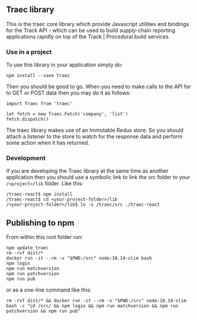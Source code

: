 ## Traec library

This is the traec core library which provide Javascript utilities and bindings for the Track API - which can be used to build supply-chain reporting applications rapidly on top of the Track | Procedural.build services.

### Use in a project

To use this library in your application simply do:

```
npm install --save traec
```

Then you should be good to go. When you need to make calls to the API for to GET or POST data then you may do it as follows:

```
import Traec from 'traec'

let fetch = new Traec.Fetch('company', 'list')
fetch.dispatch()
```

The traec library makes use of an Immutable Redux store. So you should attach a listener to the store to watch for the response data and perform some action when it has returned.

### Development

If you are developing the Traec library at the same time as another application then you should use a symbolic link to link the src folder to your `/<project>/lib` folder. Like this:

```
/traec-react$ npm install
/traec-react$ cd <your-project-folder>/lib
/<your-project-folder>/lib$ ln -s /traec/src ./traec-react
```

## Publishing to npm

From within this root folder run:

```
npm update traec
rm -rvf dist/*
docker run -it --rm -v "$PWD:/src" node:10.14-slim bash
npm login
npm run matchversion
npm run patchversion
npm run pub
```

or as a one-line command like this:

```
rm -rvf dist/* && docker run -it --rm -v "$PWD:/src" node:10.14-slim bash -c "cd /src/ && npm login && npm run matchversion && npm run patchversion && npm run pub"
```
